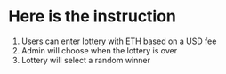 # Here is the instruction

1. Users can enter lottery with ETH based on a USD fee
2. Admin will choose when the lottery is over
3. Lottery will select a random winner